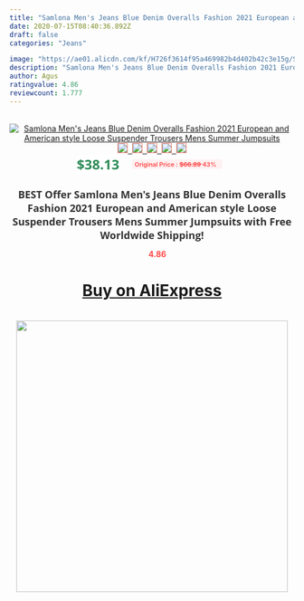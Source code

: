 ```yaml
---
title: "Samlona Men's Jeans Blue Denim Overalls Fashion 2021 European and American style Loose Suspender Trousers Mens Summer Jumpsuits"
date: 2020-07-15T08:40:36.892Z
draft: false
categories: "Jeans"

image: "https://ae01.alicdn.com/kf/H726f3614f95a469982b4d402b42c3e15g/Samlona-Men-s-Jeans-Blue-Denim-Overalls-Fashion-2021-European-and-American-style-Loose-Suspender-Trousers.jpg"
description: "Samlona Men's Jeans Blue Denim Overalls Fashion 2021 European and American style Loose Suspender Trousers Mens Summer Jumpsuits"
author: Agus
ratingvalue: 4.86
reviewcount: 1.777
---
```

<br>
<div style="text-align: center;">
<a href="https://s.click.aliexpress.com/e/_AkS6rx" target="_blank" rel="nofollow noopener noreferrer"><img alt="Samlona Men's Jeans Blue Denim Overalls Fashion 2021 European and American style Loose Suspender Trousers Mens Summer Jumpsuits" class="magnifier-image" src="https://ae01.alicdn.com/kf/H726f3614f95a469982b4d402b42c3e15g/Samlona-Men-s-Jeans-Blue-Denim-Overalls-Fashion-2021-European-and-American-style-Loose-Suspender-Trousers.jpg_640x640.jpg">
<br>
<img style="border:1px solid salmon" src="https://ae01.alicdn.com/kf/H726f3614f95a469982b4d402b42c3e15g/Samlona-Men-s-Jeans-Blue-Denim-Overalls-Fashion-2021-European-and-American-style-Loose-Suspender-Trousers.jpg_120x120.jpg">&nbsp;&nbsp;<img style="border:1px solid salmon" src="https://ae01.alicdn.com/kf/H7136f2bbfbd94ff3b1f172a4d25fc3b7v/Samlona-Men-s-Jeans-Blue-Denim-Overalls-Fashion-2021-European-and-American-style-Loose-Suspender-Trousers.jpg_120x120.jpg">&nbsp;&nbsp;<img style="border:1px solid salmon" src="https://ae01.alicdn.com/kf/Hdda4a9ea6d5644ca80615f272d9e3ed8Z/Samlona-Men-s-Jeans-Blue-Denim-Overalls-Fashion-2021-European-and-American-style-Loose-Suspender-Trousers.jpg_120x120.jpg">&nbsp;&nbsp;<img style="border:1px solid salmon" src="https://ae01.alicdn.com/kf/Hc73dacb46fe049728d25372105abe79bg/Samlona-Men-s-Jeans-Blue-Denim-Overalls-Fashion-2021-European-and-American-style-Loose-Suspender-Trousers.jpg_120x120.jpg">&nbsp;&nbsp;<img style="border:1px solid salmon" src="https://ae01.alicdn.com/kf/Hd0fc937607454d05b8c6346e1111ad73L/Samlona-Men-s-Jeans-Blue-Denim-Overalls-Fashion-2021-European-and-American-style-Loose-Suspender-Trousers.jpg_120x120.jpg"></a></div><br0>
<div style="text-align: center;"><span style="background-color: white; border: 0px; box-sizing: border-box; color: seagreen; display: inline-block; font-family: &quot;open sans&quot; , &quot;arial&quot; , &quot;helvetica&quot; , sans-serif , &quot;heiti&quot;; font-size: 24px; font-stretch: inherit; font-weight: 700; line-height: inherit; margin: 0px 10px 0px 0px; padding: 0px; vertical-align: middle;">$38.13 </span>
<span style="background: rgb(255 , 241 , 241); border-radius: 3px; border: 0px; box-sizing: border-box; color: #ff4747; display: inline-block; font-family: inherit; font-size: 12px; font-stretch: inherit; font-style: inherit; font-variant: inherit; font-weight: 600; line-height: inherit; margin: 0px; padding: 2px 5px; transform: scale(0.9); vertical-align: middle;">Original Price : <b style="text-decoration: line-through;">$66.89 </b> 43%&nbsp;&nbsp;</span></div>
<h1 style="color: #333333; display: inline-block; font-family: &quot;open sans&quot; , &quot;arial&quot; , &quot;helvetica&quot; , sans-serif , &quot;heiti&quot;; font-size: 18px; font-stretch: inherit; font-weight: 700; text-align: center;">BEST Offer Samlona Men's Jeans Blue Denim Overalls Fashion 2021 European and American style Loose Suspender Trousers Mens Summer Jumpsuits with Free Worldwide Shipping!</h1>
<div style="color: #ff4747; text-align: center;">
<img src="https://4.bp.blogspot.com/-M0ZcTcb-5uY/XleCXlxnR4I/AAAAAAAAAEc/OrjgMkXV1oMQFaCRZj5HQwOCBcu3w1FegCPcBGAYYCw/s1600/star.png" style="height: 15px;">&nbsp;<b>4.86</b></div>
<div class="button_cont" align="center"><a class="buynow_a" href="https://s.click.aliexpress.com/e/_AkS6rx" target="_blank" rel="nofollow noopener noreferrer"><H1>Buy on AliExpress</H1></a></div><br>
<div class="separator" style="clear: both; text-align: center;">
<img src="https://lh3.googleusercontent.com/-pTy5HemUv9M/XlePHvY0dAI/AAAAAAAAAE4/0nX5iRUoIWY8eMW9Dpxeirr157OZliDIgCLcBGAsYHQ/s1600/badge.gif" width="480">
</div>

